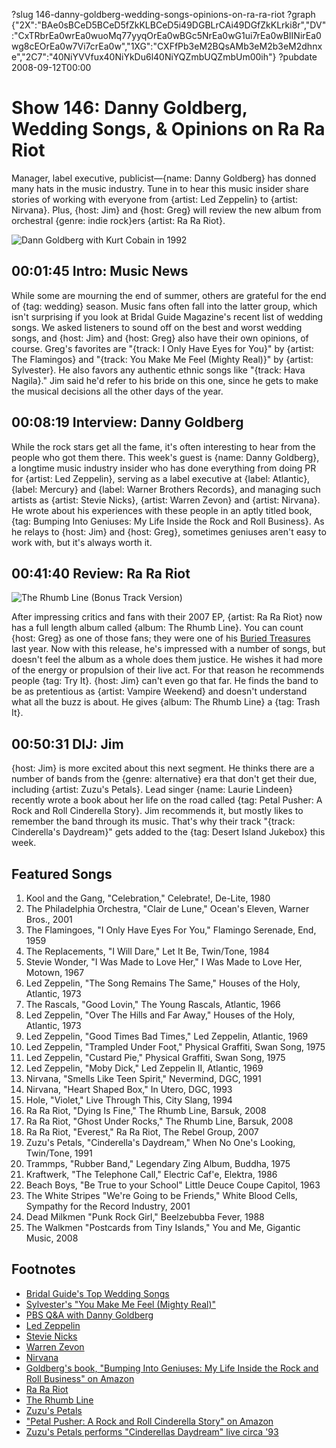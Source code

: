 ?slug 146-danny-goldberg-wedding-songs-opinions-on-ra-ra-riot
?graph {"2X":"BAe0sBCeD5BCeD5fZkKLBCeD5i49DGBLrCAi49DGfZkKLrki8r","DV":"CxTRbrEa0wrEa0wuoMq77yyqOrEa0wBGc5NrEa0wG1ui7rEa0wBIINirEa0wg8cEOrEa0w7Vi7crEa0w","1XG":"CXFfPb3eM2BQsAMb3eM2b3eM2dhnxe","2C7":"40NiYVVfux40NiYkDu6l40NiYQZmbUQZmbUm00ih"}
?pubdate 2008-09-12T00:00
# Show 146: Danny Goldberg, Wedding Songs, & Opinions on Ra Ra Riot
Manager, label executive, publicist—{name: Danny Goldberg} has donned many hats in the music industry. Tune in to hear this music insider share stories of working with everyone from {artist: Led Zeppelin} to {artist: Nirvana}. Plus, {host: Jim} and {host: Greg} will review the new album from orchestral {genre: indie rock}ers {artist: Ra Ra Riot}.

![Dann Goldberg with Kurt Cobain in 1992](https://static.soundopinions.org/images/2008/goldberg.jpg)

## 00:01:45 Intro: Music News
While some are mourning the end of summer, others are grateful for the end of {tag: wedding} season. Music fans often fall into the latter group, which isn't surprising if you look at Bridal Guide Magazine's recent list of wedding songs. We asked listeners to sound off on the best and worst wedding songs, and {host: Jim} and {host: Greg} also have their own opinions, of course. Greg's favorites are "{track: I Only Have Eyes for You}" by {artist: The Flamingos} and "{track: You Make Me Feel (Mighty Real)}" by {artist: Sylvester}. He also favors any authentic ethnic songs like "{track: Hava Nagila}." Jim said he'd refer to his bride on this one, since he gets to make the musical decisions all the other days of the year.

## 00:08:19 Interview: Danny Goldberg
While the rock stars get all the fame, it's often interesting to hear from the people who got them there. This week's guest is {name: Danny Goldberg}, a longtime music industry insider who has done everything from doing PR for {artist: Led Zeppelin}, serving as a label executive at {label: Atlantic}, {label: Mercury} and {label: Warner Brothers Records}, and managing such artists as {artist: Stevie Nicks}, {artist: Warren Zevon} and {artist: Nirvana}. He wrote about his experiences with these people in an aptly titled book, {tag: Bumping Into Geniuses: My Life Inside the Rock and Roll Business}. As he relays to {host: Jim} and {host: Greg}, sometimes geniuses aren't easy to work with, but it's always worth it.

## 00:41:40 Review: Ra Ra Riot
![The Rhumb Line (Bonus Track Version)](https://static.soundopinions.org/assets/146/1XG0.jpg)

After impressing critics and fans with their 2007 EP, {artist: Ra Ra Riot} now has a full length album called {album: The Rhumb Line}. You can count {host: Greg} as one of those fans; they were one of his [Buried Treasures](/show/87/) last year. Now with this release, he's impressed with a number of songs, but doesn't feel the album as a whole does them justice. He wishes it had more of the energy or propulsion of their live act. For that reason he recommends people {tag: Try It}. {host: Jim} can't even go that far. He finds the band to be as pretentious as {artist: Vampire Weekend} and doesn't understand what all the buzz is about. He gives {album: The Rhumb Line} a {tag: Trash It}.

## 00:50:31 DIJ: Jim
{host: Jim} is more excited about this next segment. He thinks there are a number of bands from the {genre: alternative} era that don't get their due, including {artist: Zuzu's Petals}. Lead singer {name: Laurie Lindeen} recently wrote a book about her life on the road called {tag: Petal Pusher: A Rock and Roll Cinderella Story}. Jim recommends it, but mostly likes to remember the band through its music. That's why their track "{track: Cinderella's Daydream}" gets added to the {tag: Desert Island Jukebox} this week.

## Featured Songs
1. Kool and the Gang, "Celebration," Celebrate!, De-Lite, 1980
2. The Philadelphia Orchestra, "Clair de Lune," Ocean's Eleven, Warner Bros., 2001
3. The Flamingoes, "I Only Have Eyes For You," Flamingo Serenade, End, 1959
4. The Replacements, "I Will Dare," Let It Be, Twin/Tone, 1984
5. Stevie Wonder, "I Was Made to Love Her," I Was Made to Love Her, Motown, 1967
6. Led Zeppelin, "The Song Remains The Same," Houses of the Holy, Atlantic, 1973
7. The Rascals, "Good Lovin," The Young Rascals, Atlantic, 1966
8. Led Zeppelin, "Over The Hills and Far Away," Houses of the Holy, Atlantic, 1973
9. Led Zeppelin, "Good Times Bad Times," Led Zeppelin, Atlantic, 1969
10. Led Zeppelin, "Trampled Under Foot," Physical Graffiti, Swan Song, 1975
11. Led Zeppelin, "Custard Pie," Physical Graffiti, Swan Song, 1975
12. Led Zeppelin, "Moby Dick," Led Zeppelin II, Atlantic, 1969
13. Nirvana, "Smells Like Teen Spirit," Nevermind, DGC, 1991
14. Nirvana, "Heart Shaped Box," In Utero, DGC, 1993
15. Hole, "Violet," Live Through This, City Slang, 1994
16. Ra Ra Riot, "Dying Is Fine," The Rhumb Line, Barsuk, 2008
17. Ra Ra Riot, "Ghost Under Rocks," The Rhumb Line, Barsuk, 2008
18. Ra Ra Riot, "Everest," Ra Ra Riot, The Rebel Group, 2007
19. Zuzu's Petals, "Cinderella's Daydream," When No One's Looking, Twin/Tone, 1991
20. Trammps, "Rubber Band," Legendary Zing Album, Buddha, 1975
21. Kraftwerk, "The Telephone Call," Electric Caf'e, Elektra, 1986
22. Beach Boys, "Be True to your School" Little Deuce Coupe Capitol, 1963
23. The White Stripes "We're Going to be Friends," White Blood Cells, Sympathy for the Record Industry, 2001
24. Dead Milkmen "Punk Rock Girl," Beelzebubba Fever, 1988
25. The Walkmen "Postcards from Tiny Islands," You and Me, Gigantic Music, 2008

## Footnotes
- [Bridal Guide's Top Wedding Songs](http://bridalguide.com/planning/wedding-reception/top-90-wedding-songs)
- [Sylvester's "You Make Me Feel (Mighty Real)"](http://www.youtube.com/watch?v=oG2ixYJ79iE)
- [PBS Q&A with Danny Goldberg](http://www.pbs.org/wgbh/pages/frontline/shows/music/interviews/goldberg.html)
- [Led Zeppelin](http://www.ledzeppelin.com/)
- [Stevie Nicks](http://stevienicksofficial.com/)
- [Warren Zevon](http://www.warrenzevon.com/)
- [Nirvana](http://www.allmusic.com/cg/amg.dll?p=amg&sql=11:hifexqr5ld6e)
- [Goldberg's book, "Bumping Into Geniuses: My Life Inside the Rock and Roll Business" on Amazon](http://www.amazon.com/Bumping-Into-Geniuses-Inside-Business/dp/1592403700)
- [Ra Ra Riot](http://www.rarariot.com/)
- [The Rhumb Line](http://www.metacritic.com/music/artists/rarariot/rhumbline?q=the%20rhumb%20line)
- [Zuzu's Petals](http://www.twintone.com/zuzu.html)
- ["Petal Pusher: A Rock and Roll Cinderella Story" on Amazon](http://www.amazon.com/Petal-Pusher-Rock-Cinderella-Story/dp/0743292324)
- [Zuzu's Petals performs "Cinderellas Daydream" live circa '93](http://laurielindeen.blogspot.com/2008/05/zuzus-petals-cinderellas-daydream-video.html)
